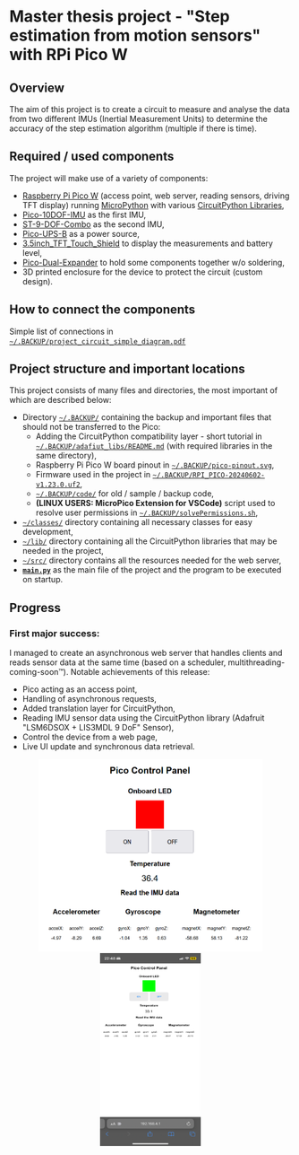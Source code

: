 # Master thesis project - "Step estimation from motion sensors" with RPi Pico W

## Overview

The aim of this project is to create a circuit to measure and analyse the data from two different IMUs (Inertial Measurement Units) to determine the accuracy of the step estimation algorithm (multiple if there is time).

## Required / used components

The project will make use of a variety of components:

- [Raspberry Pi Pico W](https://www.raspberrypi.com/documentation/microcontrollers/raspberry-pi-pico.html) (access point, web server, reading sensors, driving TFT display) running [MicroPython](https://micropython.org/download/RPI_PICO/) with various [CircuitPython Libraries](https://learn.adafruit.com/circuitpython-libraries-on-micropython-using-the-raspberry-pi-pico/overview),
- [Pico-10DOF-IMU](https://www.waveshare.com/wiki/Pico-10DOF-IMU) as the first IMU,
- [ST-9-DOF-Combo](https://learn.adafruit.com/st-9-dof-combo) as the second IMU,
- [Pico-UPS-B](https://www.waveshare.com/wiki/Pico-UPS-B) as a power source,
- [3.5inch_TFT_Touch_Shield](https://www.waveshare.com/wiki/3.5inch_TFT_Touch_Shield) to display the measurements and battery level,
- [Pico-Dual-Expander](https://www.waveshare.com/pico-dual-expander.htm) to hold some components together w/o soldering,
- 3D printed enclosure for the device to protect the circuit (custom design).

## How to connect the components

Simple list of connections in [`~/.BACKUP/project_circuit_simple_diagram.pdf`](./.BACKUP/project_circuit_simple_diagram.pdf)

## Project structure and important locations

This project consists of many files and directories, the most important of which are described below:

- Directory [`~/.BACKUP/`](./.BACKUP/) containing the backup and important files that should not be transferred to the Pico:
  - Adding the CircuitPython compatibility layer - short tutorial in [`~/.BACKUP/adafiut_libs/README.md`](./.BACKUP/adafiut_libs/README.md) (with required libraries in the same directory),
  - Raspberry Pi Pico W board pinout in [`~/.BACKUP/pico-pinout.svg`](./.BACKUP/pico-pinout.svg),
  - Firmware used in the project in [`~/.BACKUP/RPI_PICO-20240602-v1.23.0.uf2`](./.BACKUP/RPI_PICO-20240602-v1.23.0.uf2),
  - [`~/.BACKUP/code/`](./.BACKUP/code/) for old / sample / backup code,
  - **(LINUX USERS: MicroPico Extension for VSCode)** script used to resolve user permissions in [`~/.BACKUP/solvePermissions.sh`](./.BACKUP/solvePermissions.sh),
- [`~/classes/`](./classes/) directory containing all necessary classes for easy development,
- [`~/lib/`](./lib/) directory containing all the CircuitPython libraries that may be needed in the project,
- [`~/src/`](./src/) directory contains all the resources needed for the web server,
- **[`main.py`](./main.py)** as the main file of the project and the program to be executed on startup.

## Progress

### First major success:

I managed to create an asynchronous web server that handles clients and reads sensor data at the same time (based on a scheduler, multithreading-coming-soon&trade;). Notable achievements of this release:

- Pico acting as an access point,
- Handling of asynchronous requests,
- Added translation layer for CircuitPython,
- Reading IMU sensor data using the CircuitPython library (Adafruit "LSM6DSOX + LIS3MDL 9 DoF" Sensor),
- Control the device from a web page,
- Live UI update and synchronous data retrieval.

<p align='center'>
  <img src="./.BACKUP/img_README/first_success.png" width="400"/>
  <img src="./.BACKUP/img_README/first_success_mobile.png" width="180" height="344" />
</p>
